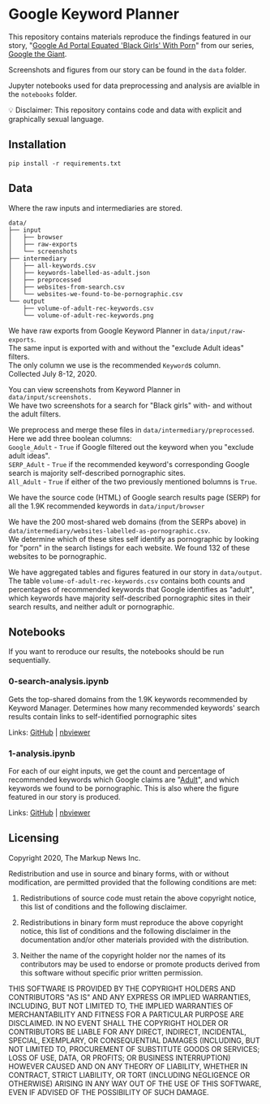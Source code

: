 # Google Keyword Planner

This repository contains materials reproduce the findings featured in our story, "[Google Ad Portal Equated 'Black Girls' With Porn](https://themarkup.org/google-the-giant/2020/07/23/google-advertising-keywords-black-girls)" from our series, [Google the Giant](https://themarkup.org/series/google-the-giant).

Screenshots and figures from our story can be found in the `data` folder.

Jupyter notebooks used for data preprocessing and analysis are avialble in the `notebooks` folder.

💡 Disclaimer: This repository contains code and data with explicit and graphically sexual language.

## Installation
`pip install -r requirements.txt`

## Data
Where the raw inputs and intermediaries are stored.

```
data/
├── input
│   ├── browser
│   ├── raw-exports
│   └── screenshots
├── intermediary
│   ├── all-keywords.csv
│   ├── keywords-labelled-as-adult.json
│   ├── preprocessed
│   ├── websites-from-search.csv
│   └── websites-we-found-to-be-pornographic.csv
└── output
    ├── volume-of-adult-rec-keywords.csv
    └── volume-of-adult-rec-keywords.png
```
We have raw exports from Google Keyword Planner in `data/input/raw-exports`.<br>
The same input is exported with and without the "exclude Adult ideas" filters.<br>
The only column we use is the recommended `Keyword`s column.<br>
Collected July 8-12, 2020. 

You can view screenshots from Keyword Planner in `data/input/screenshots.`<br>
We have two screenshots for a search for "Black girls" with- and without the adult filters.

We preprocess and merge these files in `data/intermediary/preprocessed`. <br> 
Here we add three boolean columns: <br>
`Google_Adult` - `True` if Google filtered out the keyword when you "exclude adult ideas".<br>
`SERP_Adult` - `True` if the recommended keyword's corresponding Google search is majority self-described pornographic sites.<br>
`All_Adult` - `True` if either of the two previously mentioned bolumns is `True`.

We have the source code (HTML) of Google search results page (SERP) for all the 1.9K recommended keywords in `data/input/browser`

We have the 200 most-shared web domains (from the SERPs above) in `data/intermediary/websites-labelled-as-pornographic.csv`.<br> 
We determine which of these sites self identify as pornographic by looking for "porn" in the search listings for each website. We found 132 of these websites to be pornographic.

We have aggregated tables and figures featured in our story in `data/output`. The table `volume-of-adult-rec-keywords.csv` contains both counts and percentages of recommended keywords that Google identifies as "adult", which keywords have majority self-described pornographic sites in their search results, and neither adult or pornographic.

## Notebooks
If you want to reroduce our results, the notebooks should be run sequentially.

### 0-search-analysis.ipynb
Gets the top-shared domains from the 1.9K keywords recommended by Keyword Manager. Determines how many recommended keywords' search results contain links to self-identified pornographic sites

Links: [GitHub](https://github.com/the-markup/investigation-google-keyword-planner/blob/master/notebooks/0-search-analysis.ipynb) | [nbviewer](https://nbviewer.jupyter.org/github/the-markup/investigation-google-keyword-planner/blob/master/notebooks/0-search-analysis.ipynb)

### 1-analysis.ipynb
For each of our eight inputs, we get the count and percentage of recommended keywords which Google claims are "[Adult](https://support.google.com/adspolicy/answer/6023699?hl=en)", and which keywords we found to be pornographic. This is also where the figure featured in our story is produced. 

Links: [GitHub](https://github.com/the-markup/investigation-google-keyword-planner/blob/master/notebooks/1-analysis.ipynb) | [nbviewer](https://github.com/the-markup/investigation-google-keyword-planner/blob/master/notebooks/1-analysis.ipynb)

## Licensing
Copyright 2020, The Markup News Inc.

Redistribution and use in source and binary forms, with or without modification, are permitted provided that the following conditions are met:

1. Redistributions of source code must retain the above copyright notice, this list of conditions and the following disclaimer.

2. Redistributions in binary form must reproduce the above copyright notice, this list of conditions and the following disclaimer in the documentation and/or other materials provided with the distribution.

3. Neither the name of the copyright holder nor the names of its contributors may be used to endorse or promote products derived from this software without specific prior written permission.

THIS SOFTWARE IS PROVIDED BY THE COPYRIGHT HOLDERS AND CONTRIBUTORS "AS IS" AND ANY EXPRESS OR IMPLIED WARRANTIES, INCLUDING, BUT NOT LIMITED TO, THE IMPLIED WARRANTIES OF MERCHANTABILITY AND FITNESS FOR A PARTICULAR PURPOSE ARE DISCLAIMED. IN NO EVENT SHALL THE COPYRIGHT HOLDER OR CONTRIBUTORS BE LIABLE FOR ANY DIRECT, INDIRECT, INCIDENTAL, SPECIAL, EXEMPLARY, OR CONSEQUENTIAL DAMAGES (INCLUDING, BUT NOT LIMITED TO, PROCUREMENT OF SUBSTITUTE GOODS OR SERVICES; LOSS OF USE, DATA, OR PROFITS; OR BUSINESS INTERRUPTION) HOWEVER CAUSED AND ON ANY THEORY OF LIABILITY, WHETHER IN CONTRACT, STRICT LIABILITY, OR TORT (INCLUDING NEGLIGENCE OR OTHERWISE) ARISING IN ANY WAY OUT OF THE USE OF THIS SOFTWARE, EVEN IF ADVISED OF THE POSSIBILITY OF SUCH DAMAGE.